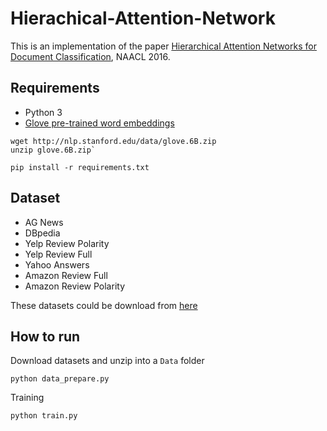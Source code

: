 # Hierachical-Attention-Network
This is an implementation of the paper [Hierarchical Attention Networks for Document Classification](https://www.cs.cmu.edu/~./hovy/papers/16HLT-hierarchical-attention-networks.pdf), NAACL 2016.
## Requirements
- Python 3
- [Glove pre-trained word embeddings](http://nlp.stanford.edu/data/glove.6B.zip)
```
wget http://nlp.stanford.edu/data/glove.6B.zip
unzip glove.6B.zip`
```
`
pip install -r requirements.txt
`
## Dataset
- AG News
- DBpedia
- Yelp Review Polarity
- Yelp Review Full
- Yahoo Answers
- Amazon Review Full
- Amazon Review Polarity

These datasets could be download from [here](https://drive.google.com/drive/u/0/folders/0Bz8a_Dbh9Qhbfll6bVpmNUtUcFdjYmF2SEpmZUZUcVNiMUw1TWN6RDV3a0JHT3kxLVhVR2M?resourcekey=0-TLwzfR2O-D2aPitmn5o9VQ)
## How to run
Download datasets and unzip into a `Data` folder

`python data_prepare.py`

Training

`python train.py`
